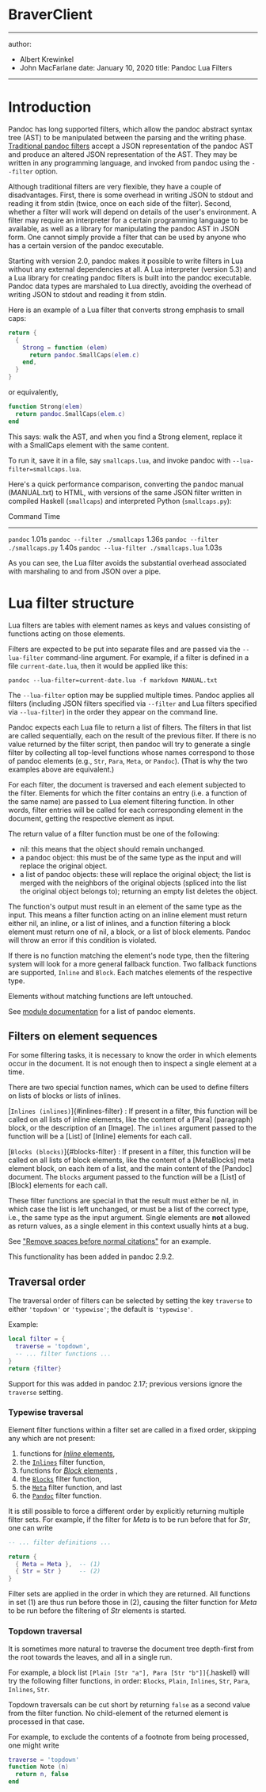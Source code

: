 # BraverClient
---
author:
- Albert Krewinkel
- John MacFarlane
date: January 10, 2020
title: Pandoc Lua Filters
---

# Introduction

Pandoc has long supported filters, which allow the pandoc abstract
syntax tree (AST) to be manipulated between the parsing and the writing
phase. [Traditional pandoc filters](https://pandoc.org/filters.html)
accept a JSON representation of the pandoc AST and produce an altered
JSON representation of the AST. They may be written in any programming
language, and invoked from pandoc using the `--filter` option.

Although traditional filters are very flexible, they have a couple of
disadvantages. First, there is some overhead in writing JSON to stdout
and reading it from stdin (twice, once on each side of the filter).
Second, whether a filter will work will depend on details of the user's
environment. A filter may require an interpreter for a certain
programming language to be available, as well as a library for
manipulating the pandoc AST in JSON form. One cannot simply provide a
filter that can be used by anyone who has a certain version of the
pandoc executable.

Starting with version 2.0, pandoc makes it possible to write filters in
Lua without any external dependencies at all. A Lua interpreter (version
5.3) and a Lua library for creating pandoc filters is built into the
pandoc executable. Pandoc data types are marshaled to Lua directly,
avoiding the overhead of writing JSON to stdout and reading it from
stdin.

Here is an example of a Lua filter that converts strong emphasis to
small caps:

``` lua
return {
  {
    Strong = function (elem)
      return pandoc.SmallCaps(elem.c)
    end,
  }
}
```

or equivalently,

``` lua
function Strong(elem)
  return pandoc.SmallCaps(elem.c)
end
```

This says: walk the AST, and when you find a Strong element, replace it
with a SmallCaps element with the same content.

To run it, save it in a file, say `smallcaps.lua`, and invoke pandoc
with `--lua-filter=smallcaps.lua`.

Here's a quick performance comparison, converting the pandoc manual
(MANUAL.txt) to HTML, with versions of the same JSON filter written in
compiled Haskell (`smallcaps`) and interpreted Python (`smallcaps.py`):

  Command                                 Time
  --------------------------------------- -------
  `pandoc`                                1.01s
  `pandoc --filter ./smallcaps`           1.36s
  `pandoc --filter ./smallcaps.py`        1.40s
  `pandoc --lua-filter ./smallcaps.lua`   1.03s

As you can see, the Lua filter avoids the substantial overhead
associated with marshaling to and from JSON over a pipe.

# Lua filter structure

Lua filters are tables with element names as keys and values consisting
of functions acting on those elements.

Filters are expected to be put into separate files and are passed via
the `--lua-filter` command-line argument. For example, if a filter is
defined in a file `current-date.lua`, then it would be applied like
this:

    pandoc --lua-filter=current-date.lua -f markdown MANUAL.txt

The `--lua-filter` option may be supplied multiple times. Pandoc applies
all filters (including JSON filters specified via `--filter` and Lua
filters specified via `--lua-filter`) in the order they appear on the
command line.

Pandoc expects each Lua file to return a list of filters. The filters in
that list are called sequentially, each on the result of the previous
filter. If there is no value returned by the filter script, then pandoc
will try to generate a single filter by collecting all top-level
functions whose names correspond to those of pandoc elements (e.g.,
`Str`, `Para`, `Meta`, or `Pandoc`). (That is why the two examples above
are equivalent.)

For each filter, the document is traversed and each element subjected to
the filter. Elements for which the filter contains an entry (i.e. a
function of the same name) are passed to Lua element filtering function.
In other words, filter entries will be called for each corresponding
element in the document, getting the respective element as input.

The return value of a filter function must be one of the following:

-   nil: this means that the object should remain unchanged.
-   a pandoc object: this must be of the same type as the input and will
    replace the original object.
-   a list of pandoc objects: these will replace the original object;
    the list is merged with the neighbors of the original objects
    (spliced into the list the original object belongs to); returning an
    empty list deletes the object.

The function's output must result in an element of the same type as the
input. This means a filter function acting on an inline element must
return either nil, an inline, or a list of inlines, and a function
filtering a block element must return one of nil, a block, or a list of
block elements. Pandoc will throw an error if this condition is
violated.

If there is no function matching the element's node type, then the
filtering system will look for a more general fallback function. Two
fallback functions are supported, `Inline` and `Block`. Each matches
elements of the respective type.

Elements without matching functions are left untouched.

See [module documentation](#module-pandoc) for a list of pandoc
elements.

## Filters on element sequences

For some filtering tasks, it is necessary to know the order in which
elements occur in the document. It is not enough then to inspect a
single element at a time.

There are two special function names, which can be used to define
filters on lists of blocks or lists of inlines.

[`Inlines (inlines)`]{#inlines-filter}
:   If present in a filter, this function will be called on all lists of
    inline elements, like the content of a \[Para\] (paragraph) block,
    or the description of an \[Image\]. The `inlines` argument passed to
    the function will be a \[List\] of \[Inline\] elements for each
    call.

[`Blocks (blocks)`]{#blocks-filter}
:   If present in a filter, this function will be called on all lists of
    block elements, like the content of a \[MetaBlocks\] meta element
    block, on each item of a list, and the main content of the
    \[Pandoc\] document. The `blocks` argument passed to the function
    will be a \[List\] of \[Block\] elements for each call.

These filter functions are special in that the result must either be
nil, in which case the list is left unchanged, or must be a list of the
correct type, i.e., the same type as the input argument. Single elements
are **not** allowed as return values, as a single element in this
context usually hints at a bug.

See ["Remove spaces before normal
citations"](#remove-spaces-before-citations) for an example.

This functionality has been added in pandoc 2.9.2.

## Traversal order

The traversal order of filters can be selected by setting the key
`traverse` to either `'topdown'` or `'typewise'`; the default is
`'typewise'`.

Example:

``` lua
local filter = {
  traverse = 'topdown',
  -- ... filter functions ...
}
return {filter}
```

Support for this was added in pandoc 2.17; previous versions ignore the
`traverse` setting.

### Typewise traversal

Element filter functions within a filter set are called in a fixed
order, skipping any which are not present:

1.  functions for [*Inline* elements](#type-inline),
2.  the [`Inlines`](#inlines-filter) filter function,
3.  functions for [*Block* elements](#type-block) ,
4.  the [`Blocks`](#inlines-filter) filter function,
5.  the [`Meta`](#type-meta) filter function, and last
6.  the [`Pandoc`](#type-pandoc) filter function.

It is still possible to force a different order by explicitly returning
multiple filter sets. For example, if the filter for *Meta* is to be run
before that for *Str*, one can write

``` lua
-- ... filter definitions ...

return {
  { Meta = Meta },  -- (1)
  { Str = Str }     -- (2)
}
```

Filter sets are applied in the order in which they are returned. All
functions in set (1) are thus run before those in (2), causing the
filter function for *Meta* to be run before the filtering of *Str*
elements is started.

### Topdown traversal

It is sometimes more natural to traverse the document tree depth-first
from the root towards the leaves, and all in a single run.

For example, a block list `[Plain [Str "a"], Para [Str "b"]]`{.haskell}
will try the following filter functions, in order: `Blocks`, `Plain`,
`Inlines`, `Str`, `Para`, `Inlines`, `Str`.

Topdown traversals can be cut short by returning `false` as a second
value from the filter function. No child-element of the returned element
is processed in that case.

For example, to exclude the contents of a footnote from being processed,
one might write

``` lua
traverse = 'topdown'
function Note (n)
  return n, false
end
```
